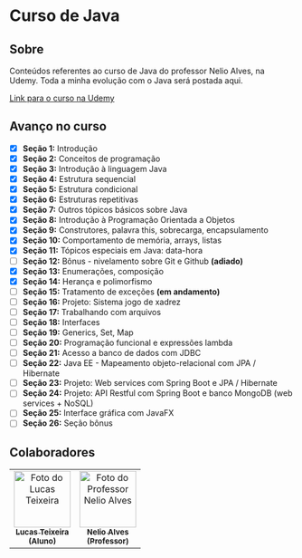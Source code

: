 # Curso de Java

## Sobre

Conteúdos referentes ao curso de Java do professor Nelio Alves, na Udemy. Toda a minha evolução com o Java será postada aqui.

[Link para o curso na Udemy](https://www.udemy.com/course/java-curso-completo/)

## Avanço no curso

- [x] **Seção 1:**  Introdução
- [x] **Seção 2:**  Conceitos de programação
- [x] **Seção 3:**  Introdução à linguagem Java
- [x] **Seção 4:**  Estrutura sequencial 
- [x] **Seção 5:**  Estrutura condicional 
- [x] **Seção 6:**  Estruturas repetitivas 
- [x] **Seção 7:**  Outros tópicos básicos sobre Java 
- [x] **Seção 8:**  Introdução à Programação Orientada a Objetos 
- [x] **Seção 9:**  Construtores, palavra this, sobrecarga, encapsulamento
- [x] **Seção 10:** Comportamento de memória, arrays, listas 
- [x] **Seção 11:** Tópicos especiais em Java: data-hora 
- [ ] **Seção 12:** Bônus - nivelamento sobre Git e Github **(adiado)**
- [x] **Seção 13:** Enumerações, composição 
- [x] **Seção 14:** Herança e polimorfismo 
- [ ] **Seção 15:** Tratamento de exceções **(em andamento)**
- [ ] **Seção 16:** Projeto: Sistema jogo de xadrez
- [ ] **Seção 17:** Trabalhando com arquivos
- [ ] **Seção 18:** Interfaces
- [ ] **Seção 19:** Generics, Set, Map
- [ ] **Seção 20:** Programação funcional e expressões lambda
- [ ] **Seção 21:** Acesso a banco de dados com JDBC
- [ ] **Seção 22:** Java EE - Mapeamento objeto-relacional com JPA / Hibernate
- [ ] **Seção 23:** Projeto: Web services com Spring Boot e JPA / Hibernate
- [ ] **Seção 24:** Projeto: API Restful com Spring Boot e banco MongoDB (web services + NoSQL)
- [ ] **Seção 25:** Interface gráfica com JavaFX
- [ ] **Seção 26:** Seção bônus

## Colaboradores

<table>
  <tr>
    <td align="center">
      <a href="https://github.com/LucasTMB" target="_blank">
        <img src="https://avatars.githubusercontent.com/u/94722696?v=4" width="100px;" alt="Foto do Lucas Teixeira"/><br>
        <sub>
          <b>Lucas Teixeira</b>
          <br>
          <b>(Aluno)</b>
        </sub>
      </a>
    </td>
    <td align="center">
      <a href="https://github.com/acenelio" target="_blank">
        <img src="https://avatars.githubusercontent.com/u/13897257?v=4" width="100px;" alt="Foto do Professor Nelio Alves"/><br>
        <sub>
          <b>Nelio Alves</b>
          <br>
          <b>(Professor)</b>
        </sub>
      </a>
    </td>
  </tr>
</table>
